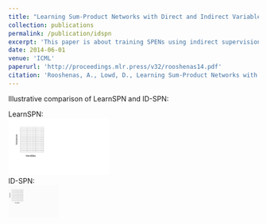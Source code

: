 ```yaml
---
title: "Learning Sum-Product Networks with Direct and Indirect Variable Interactions"
collection: publications
permalink: /publication/idspn
excerpt: 'This paper is about training SPENs using indirect supervision that comes from reward functions. <br> <img style="width:40%; height:auto;" src="/images/idspn.gif" loop=infinite>'
date: 2014-06-01
venue: 'ICML'
paperurl: 'http://proceedings.mlr.press/v32/rooshenas14.pdf'
citation: 'Rooshenas, A., Lowd, D., Learning Sum-Product Networks with Direct and Indirect Variable Interactions, In Proc. of the Thirty-First International Conference on Machine Learning, 2014. '
---
```


Illustrative comparison of LearnSPN and ID-SPN:<br>

LearnSPN: <br>
<img style="width:40%; height:auto;" src="/images/learnspn.gif" loop=infinite>
<br>
ID-SPN: <br>
<img style="width:20%; height:auto;" src="/images/idspn.gif" loop=infinite>


